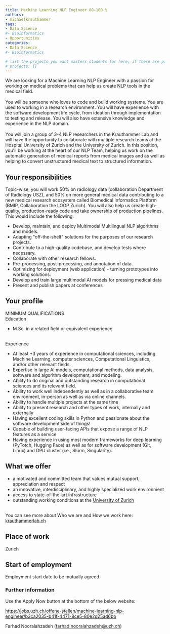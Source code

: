 ```yaml
---
title: Machine Learning NLP Engineer 80-100 % 
authors:
- michaelkrauthammer
tags: 
- Data Science
#- Bioinformatics
- Opportunities
categories:
- Data Science
#- Bioinformatics

# list the projects you want masters students for here, if there are pages for them
# projects: []
---
```


We are looking for a Machine Learning NLP Engineer with a passion for working on medical problems that can help us create NLP tools in the medical field.
    <br/>
    <br/>
    You will be someone who loves to code and build working systems. You are used to working in a research environment. You will have experience with the software development life cycle, from ideation through implementation to testing and release. You will also have extensive knowledge and experience in the NLP domain.
    <br/>
    <br/>
    You will join a group of 3-4 NLP researchers in the Krauthammer Lab and will have the opportunity to collaborate with multiple research teams at the Hospital University of Zurich and the University of Zurich. In this position, you&#39;ll be working at the heart of our NLP Team, helping us work on the automatic generation of medical reports from medical images and as well as helping to convert unstructured medical text to structured information.
            
</section>

<section id="tasks">
    <h2>Your responsibilities</h2>

Topic-wise, you will work 50% on radiology data (collaboration Department of Radiology USZ), and 50% on more general medical data contributing to a new medical research ecosystem called Biomedical Informatics Platform (BMIP, Collaboration the LOOP Zurich). You will also help us create high-quality, production-ready code and take ownership of production pipelines. This would include the following:
    <ul>
        <li>Develop, maintain, and deploy Multimodal Multilingual NLP algorithms and models.</li>
        <li>Adapting &#34;off-the-shelf&#34; solutions for the purposes of our research projects.</li>
        <li>Contribute to a high-quality codebase, and develop tests where necessary.</li>
        <li>Collaborate with other research fellows.</li>
        <li>Pre-processing, post-processing, and annotation of data.</li>
        <li>Optimizing for deployment (web application) - turning prototypes into working solutions.</li>
        <li>Develop and train large multimodal AI models for pressing medical data</li>
        <li>Present and publish papers at conferences</li>
    </ul>
</section>

<section id="skills">
    <h2>Your profile</h2>

MINIMUM QUALIFICATIONS
    <br/>
    Education
    <ul>
        <li>M.Sc. in a related field or equivalent experience</li>
    </ul>
    <br/>
    Experience
    <ul>
        <li>At least &#43;3 years of experience in computational sciences, including Machine Learning, computer sciences, Computational Linguistics, and/or other relevant fields.</li>
        <li>Expertise in large AI models, computational methods, data analysis, software and algorithm development, and modeling.</li>
        <li>Ability to do original and outstanding research in computational sciences and its relevant field.</li>
        <li>Ability to work well independently as well as in a collaborative team environment, in-person as well as via online channels.</li>
        <li>Ability to handle multiple projects at the same time</li>
        <li>Ability to present research and other types of work, internally and externally</li>
        <li>Having excellent coding skills in Python and passionate about the software development side of things!</li>
        <li>Capable of building user-facing APIs that expose a range of NLP features as a service</li>
        <li>Having experience in using most modern frameworks for deep learning (PyTotch, Hugging Face) as well as for software development (Git, Linux) and GPU cluster (i.e., Slurm, Singularity).</li>
    </ul>
</section>

<section id="benefits">
    <h2>What we offer</h2>
    <ul>
        <li>a motivated and committed team that values mutual support, appreciation and respect</li>
        <li>an innovative, interdisciplinary, and highly specialized work environment</li>
        <li>access to state-of-the-art infrastructure</li>
        <li>
            outstanding working conditions at the 
            <a href="https://www.uzh.ch/cmsssl/en/explore/work.html" target="_blank">University of Zurich</a>
        </li>
    </ul>
    <br/>
    You can see more about Who we are and How we work here: 
    <a href="https://krauthammerlab.ch/" target="_blank">krauthammerlab.ch</a>
</section>

<section id="workplace">
    <h2>Place of work</h2>
Zurich            
</section>

<section id="begin">
    <h2>Start of employment</h2>
Employment start date to be mutually agreed.

### Further information

Use the Apply Now button at the bottom of the below website: 

https://jobs.uzh.ch/offene-stellen/machine-learning-nlp-engineer/b3ca2035-b41f-4471-8ce5-80e2d25ad6bb

 Farhad Nooralahzadeh (farhad.nooralahzadeh@uzh.ch) 

